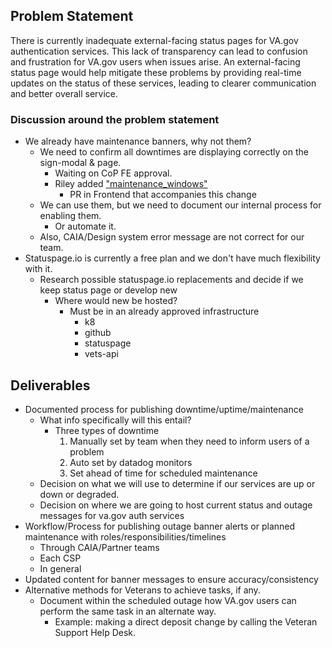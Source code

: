 ## Problem Statement

There is currently inadequate external-facing status pages for VA.gov authentication services. This lack of transparency can lead to confusion and frustration for VA.gov users when issues arise. An external-facing status page would help mitigate these problems by providing real-time updates on the status of these services, leading to clearer communication and better overall service.

### Discussion around the problem statement
- We already have maintenance banners, why not them?
  - We need to confirm all downtimes are displaying correctly on the sign-modal & page.
    - Waiting on CoP FE approval.
    - Riley added ["maintenance_windows"](https://api.va.gov/v0/backend_statuses)
      - PR in Frontend that accompanies this change
  - We can use them, but we need to document our internal process for enabling them.
    - Or automate it.
  - Also, CAIA/Design system error message are not correct for our team.
- Statuspage.io is currently a free plan and we don't have much flexibility with it.
    - Research possible statuspage.io replacements and decide if we keep status page or develop new
      - Where would new be hosted?
        - Must be in an already approved infrastructure
          - k8
          - github
          - statuspage
          - vets-api

## Deliverables
- Documented process for publishing downtime/uptime/maintenance
  - What info specifically will this entail?
    - Three types of downtime
      1. Manually set by team when they need to inform users of a problem
      2. Auto set by datadog monitors
      3. Set ahead of time for scheduled maintenance
  - Decision on what we will use to determine if our services are up or down or degraded.
  - Decision on where we are going to host current status and outage messages for va.gov auth services
- Workflow/Process for publishing outage banner alerts or planned maintenance with roles/responsibilities/timelines
  - Through CAIA/Partner teams 
  - Each CSP
  - In general
- Updated content for banner messages to ensure accuracy/consistency
- Alternative methods for Veterans to achieve tasks, if any.
  - Document within the scheduled outage how VA.gov users can perform the same task in an alternate way.
    - Example: making a direct deposit change by calling the Veteran Support Help Desk.
